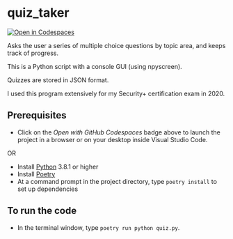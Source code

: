 # quiz_taker

[![Open in Codespaces](https://github.com/codespaces/badge.svg)](https://github.com/codespaces/new?hide_repo_select=true&ref=main&repo=274804850&machine=standardLinux32gb&devcontainer_path=.devcontainer%2Fdevcontainer.json&location=EastUs)

Asks the user a series of multiple choice questions by topic area, and keeps track of progress.

This is a Python script with a console GUI (using npyscreen).

Quizzes are stored in JSON format.

I used this program extensively for my Security+ certification exam in 2020.

## Prerequisites

* Click on the *Open with GitHub Codespaces* badge above to launch the project in a browser or on your desktop inside Visual Studio Code.

OR

* Install [Python](https://www.python.org) 3.8.1 or higher
* Install [Poetry](https://python-poetry.org)
* At a command prompt in the project directory, type `poetry install` to set up dependencies

## To run the code

* In the terminal window, type `poetry run python quiz.py`.
